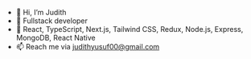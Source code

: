 - 👋 Hi, I’m Judith
- 👀 Fullstack developer 
- 🌱 React, TypeScript, Next.js, Tailwind CSS, Redux, Node.js, Express, MongoDB, React Native
- 📫 Reach me via judithyusuf00@gmail.com

<!---
judithlk/judithlk is a ✨ special ✨ repository because its `README.md` (this file) appears on your GitHub profile.
You can click the Preview link to take a look at your changes.
--->
